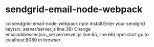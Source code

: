 # sendgrid-email-node-webpack


cd sendgrid-email-node-webpack
npm install
  Enter your sendgrid key(src_server/server.js line:39)
  Change emailaddresses(src_server/server.js line:65, line:66)
npm start
  go to localhost:8080 in browser